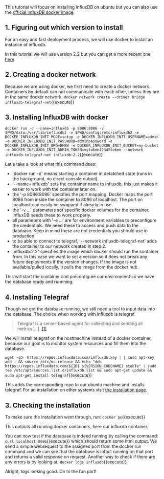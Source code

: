 

This tutorial will focus on installing InfluxDB on ubuntu but you can also use the [official InfluxDB docker image](https://hub.docker.com/_/influxdb/).

## 1. Figuring out which version to install

For an easy and fast deployment process, we will use docker to install an instance of influxdb.

In this tutorial we will use version 2.2 but you can get a more recent one [here](https://hub.docker.com/_/influxdb/).

## 2. Creating a docker network

Because we are using docker, we first need to create a docker network. Containers by default can not communicate with each other, unless they are in the same docker network.
`docker network create --driver bridge influxdb-telegraf-net`{{execute}}
## 3. Installing InfluxDB with docker
 
`docker run -d --name=influxdb -p 8086:8086 -v $PWD/data:/var/lib/influxdb2 -v $PWD/config:/etc/influxdb2 -e DOCKER_INFLUXDB_INIT_MODE=setup -e DOCKER_INFLUXDB_INIT_USERNAME=admin -e DOCKER_INFLUXDB_INIT_PASSWORD=adminpassword -e DOCKER_INFLUXDB_INIT_ORG=DHBW -e DOCKER_INFLUXDB_INIT_BUCKET=my-bucket -e DOCKER_INFLUXDB_INIT_ADMIN_TOKEN=mytoken12345token --network influxdb-telegraf-net influxdb:2.2`{{execute}}

Let's take a look at what this command does:
 - 'docker run -d' means starting a container in detatched state (runs in the background, no direct console output).
 - '--name=influxdb' sets the container name to influxdb, this just makes it easier to work with the container later on.
 - the '-p 8086:8086' specifies the port mapping. Docker maps the port 8086 from inside the container to 8086 of localhost. The port on localhost can easily be swapped if already in use.
 - the '-v ...' parameters set specific docker volumes for the container. InfluxDB needs these to work properly.
 - all parameters with '-e ...' are for environment variables to preconfigure the credentials. We need these to access and push data to the database. Keep in mind these are not credentials you should use in production.
 - to be able to connect to telegraf, '--network influxdb-telegraf-net' adds the container to our network created in step 2.
 - 'influxdb:2.2' specifies the image which docker should run the container from. In this case we want to set a version so it does not break any future deployments if the version changes. If the image is not available/pulled locally, it pulls the image from the docker hub.

This will start the container and preconfigure our environment so we have the database ready and runnning.
## 4. Installing Telegraf

Though we got the database running, we still need a tool to input data into the database. The choice when working with influxdb is telegraf. 
> Telegraf is a server-based agent for collecting and sending all metrics[...]. [[1]](https://www.influxdata.com/time-series-platform/telegraf/)

We will install telegraf on the hostmachine instead of a docker container, because our goal is to monitor system resources and fill them into the database.

`wget -qO- https://repos.influxdata.com/influxdb.key | | sudo apt-key add - && source /etc/os-release && echo "deb https://repos.influxdata.com/${ID} ${VERSION_CODENAME} stable" | sudo tee /etc/apt/sources.list.d/influxdb.list && sudo apt-get update && sudo apt-get install telegraf`{{execute}}

This adds the corresponding repo to our ubuntu machine and installs telegraf. For an installation on other systems visit [the installation page](https://docs.influxdata.com/telegraf/v1.22/install/).

## 3. Checking the installation

To make sure the installation went through, run:
`docker ps`{{execute}}

This outputs all running docker containers, here our influxdb container.

You can now test if the database is indeed running by calling the command:
`curl localhost:8086`{{execute}}
which should return some html output.
We send a simple webrequest to the assigned port from the docker run command and we can see that the database is infact running on that port and returns a valid response on request.
Another way to check if there are any errors is by looking at:
`docker logs influxdb`{{execute}}


Alright, logs looking good. On to the fun part!


